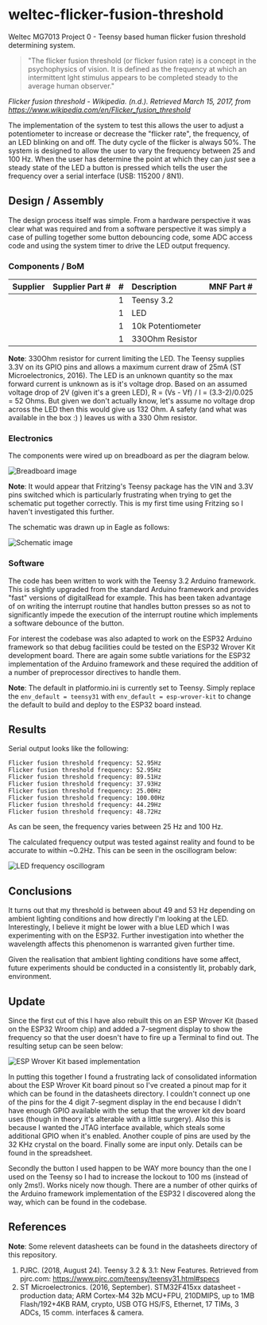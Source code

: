# weltec-flicker-fusion-threshold

Weltec MG7013 Project 0 - Teensy based human flicker fusion threshold determining system.

>"The flicker fusion threshold (or flicker fusion rate) is a concept in the psychophysics of vision. It is defined as the frequency at which an intermittent lght stimulus appears to be completed steady to the average human observer."

*Flicker fusion threshold - Wikipedia. (n.d.). Retrieved March 15, 2017, from https://www.wikipedia.com/en/Flicker_fusion_threshold*

The implementation of the system to test this allows the user to adjust a potentiometer to increase or decrease the "flicker rate", the frequency, of an LED blinking on and off. The duty cycle of the flicker is always 50%. The system is designed to allow the user to vary the frequency between 25 and 100 Hz. When the user has determine the point at which they can *just* see a steady state of the LED a button is pressed which tells the user the frequency over a serial interface (USB: 115200 / 8N1).

## Design / Assembly
The design process itself was simple. From a hardware perspective it was clear what was required and from a software perspective it was simply a case of pulling together some button debouncing code, some ADC access code and using the system timer to drive the LED output frequency.  

### Components / BoM
| Supplier | Supplier Part # | # | Description       | MNF Part # |
|:---------|:---------------:|---|:------------------|:-----------|
|          |                 | 1 | Teensy 3.2        |            |
|          |                 | 1 | LED               |            |
|          |                 | 1 | 10k Potentiometer |            |
|          |                 | 1 | 330Ohm Resistor   |            |

**Note**: 330Ohm resistor for current limiting the LED. The Teensy supplies 3.3V on its GPIO pins and allows a maximum current draw of 25mA (ST Microelectronics, 2016). The LED is an unknown quantity so the max forward current is unknown as is it's voltage drop. Based on an assumed voltage drop of 2V (given it's a green LED), R = (Vs - Vf) / I = (3.3-2)/0.025 = 52 Ohms. But given we don't actually know, let's assume no voltage drop across the LED then this would give us 132 Ohm. A safety (and what was available in the box :) ) leaves us with a 330 Ohm resistor.

### Electronics
The components were wired up on breadboard as per the diagram below.

![Breadboard image](electronics/breadboard.png)

**Note**: It would appear that Fritzing's Teensy package has the VIN and 3.3V pins switched which is particularly frustrating when trying to get the schematic put together correctly. This is my first time using Fritzing so I haven't investigated this further.

The schematic was drawn up in Eagle as follows:

![Schematic image](electronics/schematic.png)

### Software

The code has been written to work with the Teensy 3.2 Arduino framework. This is slightly upgraded from the standard Arduino framework and provides "fast" versions of digitalRead for example. This has been taken advantage of on writing the interrupt routine that handles button presses so as not to significantly impede the execution of the interrupt routine which implements a software debounce of the button.

For interest the codebase was also adapted to work on the ESP32 Arduino framework so that debug facilities could be tested on the ESP32 Wrover Kit development board. There are again some subtle variations for the ESP32 implementation of the Arduino framework and these required the addition of a number of preprocessor directives to handle them.

**Note**: The default in platformio.ini is currently set to Teensy. Simply replace the `env_default = teensy31` with `env_default = esp-wrover-kit` to change the default to build and deploy to the ESP32 board instead.

## Results

Serial output looks like the following:

`Flicker fusion threshold frequency: 52.95Hz`<br>
`Flicker fusion threshold frequency: 52.95Hz`<br>
`Flicker fusion threshold frequency: 89.51Hz`<br>
`Flicker fusion threshold frequency: 37.93Hz`<br>
`Flicker fusion threshold frequency: 25.00Hz`<br>
`Flicker fusion threshold frequency: 100.00Hz`<br>
`Flicker fusion threshold frequency: 44.29Hz`<br>
`Flicker fusion threshold frequency: 48.72Hz`<br>

As can be seen, the frequency varies between 25 Hz and 100 Hz.

The calculated frequency output was tested against reality and found to be accurate to within ~0.2Hz. This can be seen in the oscillogram below:

![LED frequency oscillogram](oscillogram.PNG)

## Conclusions
It turns out that my threshold is between about 49 and 53 Hz depending on ambient lighting conditions and how directly I'm looking at the LED. Interestingly, I believe it might be lower with a blue LED which I was experimenting with on the ESP32. Further investigation into whether the wavelength affects this phenomenon is warranted given further time.

Given the realisation that ambient lighting conditions have some affect, future experiments should be conducted in a consistently lit, probably dark, environment.

## Update
Since the first cut of this I have also rebuilt this on an ESP Wrover Kit (based on the ESP32 Wroom chip) and added a 7-segment display to show the frequency so that the user doesn't have to fire up a Terminal to find out. The resulting setup can be seen below:

![ESP Wrover Kit based implementation](esp32version.jpg)

In putting this together I found a frustrating lack of consolidated information about the ESP Wrover Kit board pinout so I've created a pinout map for it which can be found in the datasheets directory. I couldn't connect up one of the pins for the 4 digit 7-segment display in the end because I didn't have enough GPIO available with the setup that the wrover kit dev board uses (though in theory it's alterable with a little surgery). Also this is because I wanted the JTAG interface available, which steals some additional GPIO when it's enabled. Another couple of pins are used by the 32 KHz crystal on the board. Finally some are input only. Details can be found in the spreadsheet.

Secondly the button I used happen to be WAY more bouncy than the one I used on the Teensy so I had to increase the lockout to 100 ms (instead of only 2ms!). Works nicely now though. There are a number of other quirks of the Arduino framework implementation of the ESP32 I discovered along the way, which can be found in the codebase.

## References

**Note**: Some relevent datasheets can be found in the datasheets directory of this repository.

1. PJRC. (2018, August 24). Teensy 3.2 & 3.1: New Features. Retrieved from pjrc.com: https://www.pjrc.com/teensy/teensy31.html#specs
2. ST Microelectronics. (2016, September). STM32F415xx datasheet - production data; ARM Cortex-M4 32b MCU+FPU, 210DMIPS, up to 1MB Flash/192+4KB RAM, crypto, USB OTG HS/FS, Ethernet, 17 TIMs, 3 ADCs, 15 comm. interfaces & camera.

